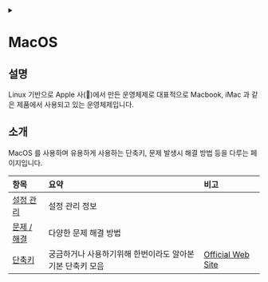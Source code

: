 <link rel="stylesheet" type="text/css" href="/css/header.css">
<link rel="stylesheet" type="text/css" href="/css/bootstrap/5.3.0-alpha1/bootstrap.css">
<div class="sticky-top bg-white pt-1 pb-2" id="header-div-max"></div>
<details id="display-none"><summary></summary>
  <script src="/js/header.js" defer="defer"></script>
  <script src="/js/table/numbering.js" defer="defer"></script>
  <script src="/js/bootstrap/5.3.0-alpha1/bootstrap.bundle.js" defer="defer"></script>
</details>

# MacOS

## 설명

Linux 기반으로 Apple 사(🍎)에서 만든 운영체제로 대표적으로 Macbook, iMac 과 같은 제품에서 사용되고 있는 운영체제입니다.

## 소개

MacOS 를 사용하며 유용하게 사용하는 단축키, 문제 발생시 해결 방법 등을 다루는 페이지입니다.


| 항목 | 요약 | 비고 |
| :--- | :--- | :--- |
| [설정 관리](./settings/ "https://max-jayee.github.io/operating_systems/macos/settings") | 설정 관리 정보 | |
| [문제 / 해결](./trouble_shooting/ "https://max-jayee.github.io/operating_systems/macos/trouble_shooting") | 다양한 문제 해결 방법 | |
| [단축키](./shortcuts/ "https://max-jayee.github.io/operating_systems/macos/shortcuts") | 궁금하거나 사용하기위해 한번이라도 알아본 기본 단축키 모음 | [Official Web Site](https://support.apple.com/en-us/HT201236 "https://support.apple.com/en-us/HT201236") |
